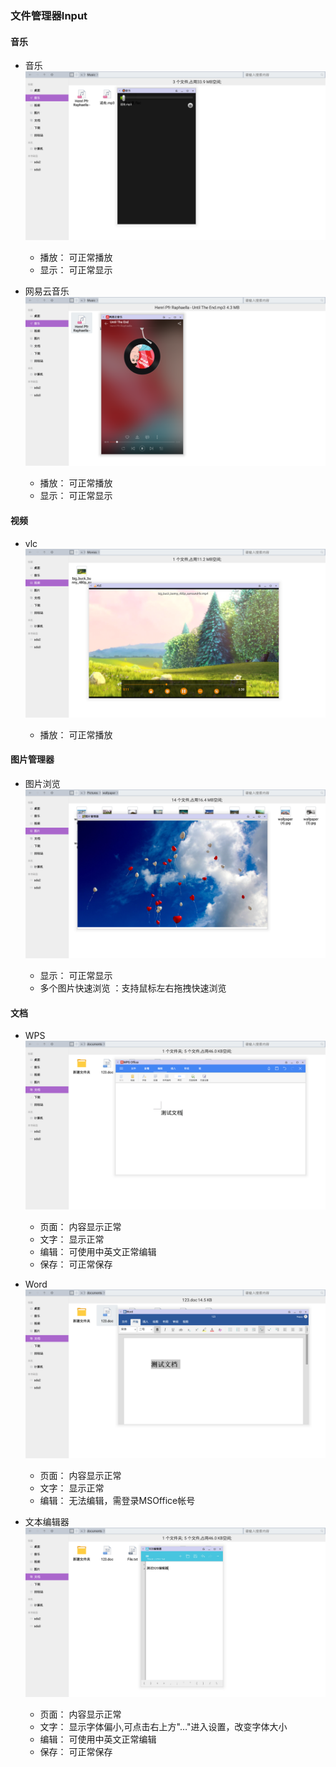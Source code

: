 ### 文件管理器Input

#### 音乐
   - 音乐  
![](../pic/soft/filemanager/fileinput_music.png)
   
      - 播放： 可正常播放
      - 显示： 可正常显示
   - 网易云音乐  
![](../pic/soft/filemanager/fileinput_wymusic.png)
   
      - 播放： 可正常播放
      - 显示： 可正常显示

#### 视频
   - vlc  
![](../pic/soft/filemanager/fileinput_vlc.png)
   
      - 播放： 可正常播放

#### 图片管理器
   - 图片浏览  
![](../pic/soft/filemanager/fileinput_photo.png)
   
      - 显示： 可正常显示
      - 多个图片快速浏览 ：支持鼠标左右拖拽快速浏览

#### 文档
   - WPS  
![](../pic/soft/filemanager/fileinput_wps.png)
   
      - 页面： 内容显示正常
      - 文字： 显示正常
      - 编辑： 可使用中英文正常编辑
      - 保存： 可正常保存
   - Word  
![](../pic/soft/filemanager/fileinput_word.png)
   
      - 页面： 内容显示正常
      - 文字： 显示正常
      - 编辑： 无法编辑，需登录MSOffice帐号
   - 文本编辑器  
![](../pic/soft/filemanager/fileinput_920text.png)
   
      - 页面： 内容显示正常
      - 文字： 显示字体偏小,可点击右上方"…"进入设置，改变字体大小
      - 编辑： 可使用中英文正常编辑
      - 保存： 可正常保存
